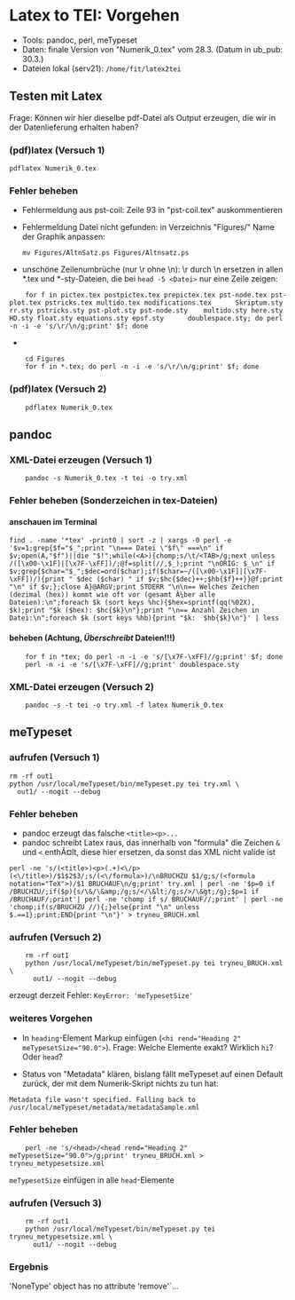 Latex to TEI: Vorgehen
======================

* Tools: pandoc, perl, meTypeset
* Daten: finale Version von "Numerik\_0.tex" vom 28.3. (Datum in
  ub_pub: 30.3.)
* Dateien lokal (serv21): `/home/fit/latex2tei`

Testen mit Latex
----------------

Frage: Können wir hier dieselbe pdf-Datei als Output erzeugen, die wir
in der Datenlieferung erhalten haben?

### (pdf)latex (Versuch 1)

    pdflatex Numerik_0.tex 

### Fehler beheben

* Fehlermeldung aus pst-coil: Zeile 93 in "pst-coil.tex" auskommentieren
* Fehlermeldung Datei nicht gefunden: in Verzeichnis "Figures/" Name
  der Graphik anpassen:

  `mv Figures/AltnSatz.ps Figures/Altnsatz.ps`

* unschöne Zeilenumbrüche (nur \r ohne \n): \r durch \n ersetzen in
  allen *.tex und *-sty-Dateien, die bei `head -5 <Datei>` nur eine
  Zeile zeigen:
  
```
    for f in pictex.tex postpictex.tex prepictex.tex pst-node.tex pst-plot.tex pstricks.tex multido.tex modifications.tex      Skriptum.sty rr.sty pstricks.sty pst-plot.sty pst-node.sty    multido.sty here.sty HD.sty float.sty equations.sty epsf.sty      doublespace.sty; do perl -n -i -e 's/\r/\n/g;print' $f; done
```
* 
```
    cd Figures
    for f in *.tex; do perl -n -i -e 's/\r/\n/g;print' $f; done
```

### (pdf)latex (Versuch 2)
```
    pdflatex Numerik_0.tex 
```

pandoc
------

### XML-Datei erzeugen (Versuch 1)
```
    pandoc -s Numerik_0.tex -t tei -o try.xml 
```
### Fehler beheben (Sonderzeichen in tex-Dateien)

#### anschauen im Terminal
```
find . -name '*tex' -print0 | sort -z | xargs -0 perl -e '$v=1;grep{$f="$_";print "\n=== Datei \"$f\" ===\n" if $v;open(A,"$f")||die "$!";while(<A>){chomp;s/\t/<TAB>/g;next unless /([\x00-\x1F]|[\x7F-\xFF])/;@f=split(//,$_);print "\nORIG: $_\n" if $v;grep{$char="$_";$dec=ord($char);if($char=~/([\x00-\x1F]|[\x7F-\xFF])/){print " $dec ($char) " if $v;$hc{$dec}++;$hb{$f}++}}@f;print "\n" if $v;};close A}@ARGV;print STDERR "\n\n== Welches Zeichen (dezimal (hex)) kommt wie oft vor (gesamt Ã¼ber alle Dateien):\n";foreach $k (sort keys %hc){$hex=sprintf(qq(%02X), $k);print "$k ($hex): $hc{$k}\n"};print "\n== Anzahl Zeichen in Datei:\n";foreach $k (sort keys %hb){print "$k:  $hb{$k}\n"}' | less
```

#### beheben (Achtung, *Überschreibt* Dateien!!!)
```
    for f in *tex; do perl -n -i -e 's/[\x7F-\xFF]//g;print' $f; done
    perl -n -i -e 's/[\x7F-\xFF]//g;print' doublespace.sty 
```
### XML-Datei erzeugen (Versuch 2)
```
    pandoc -s -t tei -o try.xml -f latex Numerik_0.tex
```

meTypeset
---------

### aufrufen (Versuch 1)

    rm -rf out1
    python /usr/local/meTypeset/bin/meTypeset.py tei try.xml \
      out1/ --nogit --debug

### Fehler beheben

* pandoc erzeugt das falsche `<title><p>...`
* pandoc schreibt Latex raus, das innerhalb von "formula" die Zeichen
  `&` und `<` enthÃ¤lt, diese hier ersetzen, da sonst das XML nicht
  valide ist

```
perl -ne 's/(<title>)<p>(.+)<\/p>(<\/title>)/$1$2$3/;s/(<\/formula>)/\nBRUCHZU $1/g;s/(<formula notation="TeX">)/$1 BRUCHAUF\n/g;print' try.xml | perl -ne '$p=0 if /BRUCHZU/;if($p){s/\&/\&amp;/g;s/</\&lt;/g;s/>/\&gt;/g};$p=1 if /BRUCHAUF/;print'| perl -ne 'chomp if s/ BRUCHAUF//;print' | perl -ne 'chomp;if(s/BRUCHZU //){;}else{print "\n" unless $.==1};print;END{print "\n"}' > tryneu_BRUCH.xml
```

### aufrufen (Versuch 2)
```
    rm -rf out1
    python /usr/local/meTypeset/bin/meTypeset.py tei tryneu_BRUCH.xml \
      out1/ --nogit --debug
```
erzeugt derzeit Fehler: `KeyError: 'meTypesetSize'`

### weiteres Vorgehen

* In `heading`-Element Markup einfügen (`<hi rend="Heading 2"
meTypesetSize="90.0">`). Frage: Welche Elemente exakt? Wirklich
`hi`? Oder `head`?

* Status von "Metadata" klären, bislang fällt meTypeset auf einen Default zurück, der mit dem Numerik-Skript nichts zu tun hat:

`Metadata file wasn't specified. Falling back to
/usr/local/meTypeset/metadata/metadataSample.xml`

### Fehler beheben
```
    perl -ne 's/<head>/<head rend="Heading 2" meTypesetSize="90.0">/g;print' tryneu_BRUCH.xml > tryneu_metypesetsize.xml
```
`meTypesetSize` einfügen in alle `head`-Elemente

### aufrufen (Versuch 3)
```
    rm -rf out1
    python /usr/local/meTypeset/bin/meTypeset.py tei tryneu_metypesetsize.xml \
      out1/ --nogit --debug
```
### Ergebnis

'NoneType' object has no attribute 'remove'`...


